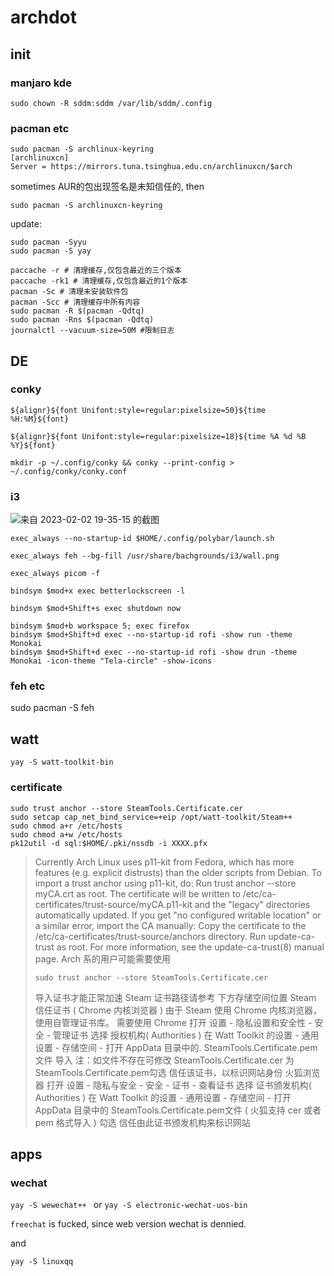 # archdot

## init
### manjaro kde

```
sudo chown -R sddm:sddm /var/lib/sddm/.config
```

### pacman etc


```shell
sudo pacman -S archlinux-keyring
[archlinuxcn]
Server = https://mirrors.tuna.tsinghua.edu.cn/archlinuxcn/$arch
```
sometimes AUR的包出现签名是未知信任的, then
```
sudo pacman -S archlinuxcn-keyring
```

update:
```shell
sudo pacman -Syyu
sudo pacman -S yay
```
```shell
paccache -r # 清理缓存,仅包含最近的三个版本
paccache -rk1 # 清理缓存,仅包含最近的1个版本
pacman -Sc # 清理未安装软件包
pacman -Scc # 清理缓存中所有内容
sudo pacman -R $(pacman -Qdtq)
sudo pacman -Rns $(pacman -Qdtq)
journalctl --vacuum-size=50M #限制日志
```


## DE

### conky
```shell
${alignr}${font Unifont:style=regular:pixelsize=50}${time %H:%M}${font}

${alignr}${font Unifont:style=regular:pixelsize=18}${time %A %d %B %Y}${font}

mkdir -p ~/.config/conky && conky --print-config > ~/.config/conky/conky.conf
```
### i3
![来自 2023-02-02 19-35-15 的截图](https://user-images.githubusercontent.com/108179798/216314424-de609e26-df66-4794-9a09-f65f2ed9fa9a.png)
```shell
exec_always --no-startup-id $HOME/.config/polybar/launch.sh

exec_always feh --bg-fill /usr/share/bachgrounds/i3/wall.png

exec_always picom -f

bindsym $mod+x exec betterlockscreen -l

bindsym $mod+Shift+s exec shutdown now

bindsym $mod+b workspace 5; exec firefox
bindsym $mod+Shift+d exec --no-startup-id rofi -show run -theme Monokai
bindsym $mod+Shift+d exec --no-startup-id rofi -show drun -theme Monokai -icon-theme "Tela-circle" -show-icons
```
### feh etc
sudo pacman -S feh


## watt
```shyell
yay -S watt-toolkit-bin
```


### certificate

```shell
sudo trust anchor --store SteamTools.Certificate.cer
sudo setcap cap_net_bind_service=+eip /opt/watt-toolkit/Steam++
sudo chmod a+r /etc/hosts
sudo chmod a+w /etc/hosts
pk12util -d sql:$HOME/.pki/nssdb -i XXXX.pfx
```

> Currently Arch Linux uses p11-kit from Fedora, which has more features (e.g. explicit distrusts) than the older scripts from Debian. To import a trust anchor using p11-kit, do:
> Run trust anchor --store myCA.crt 
> as root.
> The certificate will be written to /etc/ca-certificates/trust-source/myCA.p11-kit and the "legacy" directories automatically updated.
> If you get "no configured writable location" or a similar error, import the CA manually:
> Copy the certificate to the /etc/ca-certificates/trust-source/anchors directory.
> Run update-ca-trust as root.
> For more information, see the update-ca-trust(8) manual page.
> Arch 系的用户可能需要使用
> ```shell
> sudo trust anchor --store SteamTools.Certificate.cer 
> ```
> 导入证书才能正常加速 Steam
> 证书路径请参考 下方存储空间位置
> Steam 信任证书 ( Chrome 内核浏览器 )
> 由于 Steam 使用 Chrome 内核浏览器，使用自管理证书库。
> 需要使用 Chrome 打开 设置 - 隐私设置和安全性 - 安全 - 管理证书
> 选择 授权机构( Authorities )
> 在 Watt Toolkit 的设置 - 通用设置 - 存储空间 - 打开 AppData 目录中的. 
> SteamTools.Certificate.pem文件 导入
> 注：如文件不存在可修改 SteamTools.Certificate.cer 为 SteamTools.Certificate.pem勾选 信任该证书，以标识网站身份
> 火狐浏览器 
> 打开 设置 - 隐私与安全 - 安全 - 证书 - 查看证书
> 选择 证书颁发机构( Authorities )
> 在 Watt Toolkit 的设置 - 通用设置 - 存储空间 - 打开 AppData 目录中的
> SteamTools.Certificate.pem文件 ( 火狐支持 cer 或者 pem 格式导入 )
> 勾选 信任由此证书颁发机构来标识网站


## apps
### wechat
`yay -S wewechat++ ` 
or
`yay -S electronic-wechat-uos-bin ` 


`freechat` is fucked, since web version wechat is dennied. 

and 

`yay -S linuxqq`



